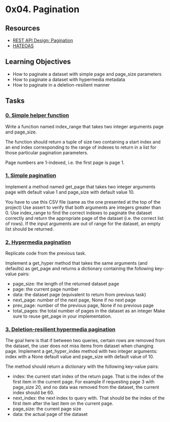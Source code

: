 # 0x04. Pagination

## Resources

- [REST API Design: Pagination](https://www.moesif.com/blog/technical/api-design/REST-API-Design-Filtering-Sorting-and-Pagination/#pagination)
- [HATEOAS](https://en.wikipedia.org/wiki/HATEOAS)

## Learning Objectives

- How to paginate a dataset with simple page and page_size parameters
- How to paginate a dataset with hypermedia metadata
- How to paginate in a deletion-resilient manner

## Tasks

### [0. Simple helper function](0-simple_helper_function.py)

Write a function named index_range that takes two integer arguments page and page_size.

The function should return a tuple of size two containing a start index and an end index corresponding to the range of indexes to return in a list for those particular pagination parameters.

Page numbers are 1-indexed, i.e. the first page is page 1.

### [1. Simple pagination](1-simple_pagination.py)

Implement a method named get_page that takes two integer arguments page with default value 1 and page_size with default value 10.

You have to use this CSV file (same as the one presented at the top of the project)
Use assert to verify that both arguments are integers greater than 0.
Use index_range to find the correct indexes to paginate the dataset correctly and return the appropriate page of the dataset (i.e. the correct list of rows).
If the input arguments are out of range for the dataset, an empty list should be returned.

### [2. Hypermedia pagination](2-hypermedia_pagination.py)

Replicate code from the previous task.

Implement a get_hyper method that takes the same arguments (and defaults) as get_page and returns a dictionary containing the following key-value pairs:

- page_size: the length of the returned dataset page
- page: the current page number
- data: the dataset page (equivalent to return from previous task)
- next_page: number of the next page, None if no next page
- prev_page: number of the previous page, None if no previous page
- total_pages: the total number of pages in the dataset as an integer
  Make sure to reuse get_page in your implementation.

### [3. Deletion-resilient hypermedia pagination](3-hypermedia_del_pagination.py)

The goal here is that if between two queries, certain rows are removed from the dataset, the user does not miss items from dataset when changing page.
Implement a get_hyper_index method with two integer arguments: index with a None default value and page_size with default value of 10.

The method should return a dictionary with the following key-value pairs:

- index: the current start index of the return page. That is the index of the first item in the current page. For example if requesting page 3 with page_size 20, and no data was removed from the dataset, the current index should be 60.
- next_index: the next index to query with. That should be the index of the first item after the last item on the current page.
- page_size: the current page size
- data: the actual page of the dataset
